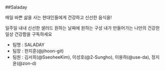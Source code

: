 ##Saladay

매일 바쁜 삶을 사는 현대인들에게 건강하고 신선한 음식을!

일주일 내내 신선한 샐러드
원하는 날짜에 원하는 구성
내가 만들어가는 나만의 건강한 일상
건강함을 구독하세요



* 팀명 : SALADAY
* 팀장 : 한지훈(@jihoon-git)
* 팀원 : 김서희(@SseoheeKim), 이성호(@2-Sungho), 이용하(@use-da), 정지윤(@zon-d)


